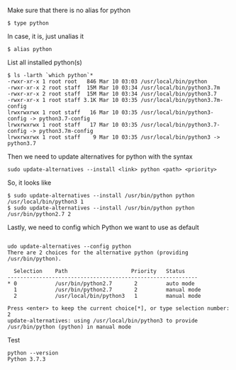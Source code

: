 Make sure that there is no alias for python
```
$ type python
```
In case, it is, just unalias it
```
$ alias python
```
List all installed python(s) 
```
$ ls -larth `which python`*
-rwxr-xr-x 1 root root   846 Mar 10 03:03 /usr/local/bin/python
-rwxr-xr-x 2 root staff  15M Mar 10 03:34 /usr/local/bin/python3.7m
-rwxr-xr-x 2 root staff  15M Mar 10 03:34 /usr/local/bin/python3.7
-rwxr-xr-x 1 root staff 3.1K Mar 10 03:35 /usr/local/bin/python3.7m-config
lrwxrwxrwx 1 root staff   16 Mar 10 03:35 /usr/local/bin/python3-config -> python3.7-config
lrwxrwxrwx 1 root staff   17 Mar 10 03:35 /usr/local/bin/python3.7-config -> python3.7m-config
lrwxrwxrwx 1 root staff    9 Mar 10 03:35 /usr/local/bin/python3 -> python3.7
```

Then we need to update alternatives for python with the syntax
```
sudo update-alternatives --install <link> python <path> <priority>
```
So, it looks like
```
$ sudo update-alternatives --install /usr/bin/python python /usr/local/bin/python3 1
$ sudo update-alternatives --install /usr/bin/python python /usr/bin/python2.7 2
```
Lastly, we need to config which Python we want to use as default
```

udo update-alternatives --config python
There are 2 choices for the alternative python (providing /usr/bin/python).

  Selection    Path                    Priority   Status
------------------------------------------------------------
* 0            /usr/bin/python2.7       2         auto mode
  1            /usr/bin/python2.7       2         manual mode
  2            /usr/local/bin/python3   1         manual mode

Press <enter> to keep the current choice[*], or type selection number: 2
update-alternatives: using /usr/local/bin/python3 to provide /usr/bin/python (python) in manual mode
```

Test
```
python --version
Python 3.7.3
```

```
